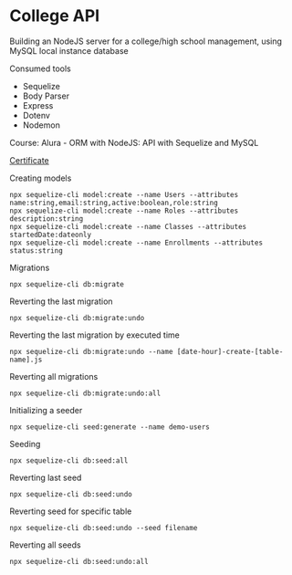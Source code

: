 # College API

Building an NodeJS server for a college/high school management, using MySQL local instance database

Consumed tools
- Sequelize
- Body Parser
- Express
- Dotenv
- Nodemon

Course: Alura - ORM with NodeJS: API with Sequelize and MySQL

[Certificate](https://cursos.alura.com.br/user/bruno-andrade18/course/orm-nodejs-api-sequelize-mysql/certificate)

Creating models

	npx sequelize-cli model:create --name Users --attributes name:string,email:string,active:boolean,role:string
	npx sequelize-cli model:create --name Roles --attributes description:string
	npx sequelize-cli model:create --name Classes --attributes startedDate:dateonly
	npx sequelize-cli model:create --name Enrollments --attributes status:string

Migrations

	npx sequelize-cli db:migrate

Reverting the last migration

	npx sequelize-cli db:migrate:undo

Reverting the last migration by executed time

	npx sequelize-cli db:migrate:undo --name [date-hour]-create-[table-name].js

Reverting all migrations

	npx sequelize-cli db:migrate:undo:all

Initializing a seeder

	npx sequelize-cli seed:generate --name demo-users
	
Seeding

	npx sequelize-cli db:seed:all

Reverting last seed

	npx sequelize-cli db:seed:undo

Reverting seed for specific table

	npx sequelize-cli db:seed:undo --seed filename

Reverting all seeds

	npx sequelize-cli db:seed:undo:all
